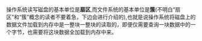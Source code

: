 操作系统读写磁盘的基本单位是**扇区**,而文件系统的基本单位是**簇**(不明白“扇区”和“簇”概念的读者不要着急，下边会进行介绍的),也就是说操作系统将磁盘上的数据文件加载到内存中是一整块一整块的读取的，即便仅需要查询一块数据中的一个字节，也需要将这块数据全加载到内存中来。
